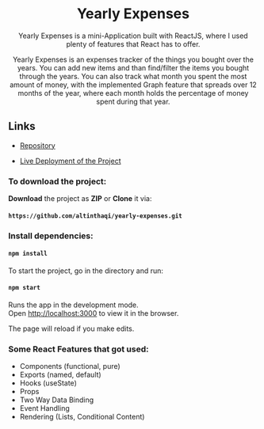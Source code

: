 <h1 align="center">Yearly Expenses</h1>

<p align="center">Yearly Expenses is a mini-Application built with ReactJS, where I used plenty of features that React has to offer.</p>
<p align="center">Yearly Expenses is an expenses tracker of the things you bought over the years. You can add new items and than find/filter the items you bought through the years. You can also track what month you spent the most amount of money, with the implemented Graph feature that spreads over 12 months of the year, where each month holds the percentage of money spent during that year.<p>

## Links

- [Repository](https://github.com/altinthaqi/yearly-expenses "Yearly Expenses")

- [Live Deployment of the Project](https://altinthaqi.github.io/yearly-expenses/ "Live View")


### To download the project:

**Download** the project as **ZIP** or **Clone** it via:

#### `https://github.com/altinthaqi/yearly-expenses.git`

### Install dependencies:
#### `npm install`

To start the project, go in the directory and run:

#### `npm start`

Runs the app in the development mode.\
Open [http://localhost:3000](http://localhost:3000) to view it in the browser.

The page will reload if you make edits.

### Some React Features that got used:
* Components (functional, pure)
* Exports (named, default)
* Hooks (useState)
* Props
* Two Way Data Binding
* Event Handling
* Rendering (Lists, Conditional Content)
